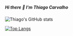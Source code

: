 ##### Hi there 👋 I'm Thiago Carvalho

![Thiago's GitHub stats](https://github-readme-stats.vercel.app/api?username=thh-carvalho&show_icons=true&theme=chartreuse-dark)

[![Top Langs](https://github-readme-stats.vercel.app/api/top-langs/?username=thh-carvalho&theme=chartreuse-dark)](https://github.com/anuraghazra/github-readme-stats)

